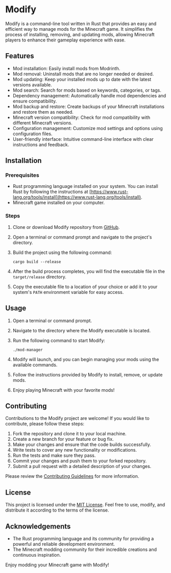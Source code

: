 # Modify

Modify is a command-line tool written in Rust that provides an easy and efficient way to manage mods for the Minecraft game. It simplifies the process of installing, removing, and updating mods, allowing Minecraft players to enhance their gameplay experience with ease.

## Features

- Mod installation: Easily install mods from Modrinth.
- Mod removal: Uninstall mods that are no longer needed or desired.
- Mod updating: Keep your installed mods up to date with the latest versions available.
- Mod search: Search for mods based on keywords, categories, or tags.
- Dependency management: Automatically handle mod dependencies and ensure compatibility.
- Mod backup and restore: Create backups of your Minecraft installations and restore them as needed.
- Minecraft version compatibility: Check for mod compatibility with different Minecraft versions.
- Configuration management: Customize mod settings and options using configuration files.
- User-friendly interface: Intuitive command-line interface with clear instructions and feedback.

## Installation

### Prerequisites

- Rust programming language installed on your system. You can install Rust by following the instructions at [https://www.rust-lang.org/tools/install](https://www.rust-lang.org/tools/install).
- Minecraft game installed on your computer.

### Steps

1. Clone or download Modify repository from [GitHub](https://github.com/TomNe/mod-manager).
2. Open a terminal or command prompt and navigate to the project's directory.
3. Build the project using the following command:

   ```shell
   cargo build --release
   ```

4. After the build process completes, you will find the executable file in the `target/release` directory.
5. Copy the executable file to a location of your choice or add it to your system's `PATH` environment variable for easy access.

## Usage

1. Open a terminal or command prompt.
2. Navigate to the directory where the Modify executable is located.
3. Run the following command to start Modify:

   ```shell
   ./mod-manager
   ```

4. Modify will launch, and you can begin managing your mods using the available commands.
5. Follow the instructions provided by Modify to install, remove, or update mods.
6. Enjoy playing Minecraft with your favorite mods!

## Contributing

Contributions to the Modify project are welcome! If you would like to contribute, please follow these steps:

1. Fork the repository and clone it to your local machine.
2. Create a new branch for your feature or bug fix.
3. Make your changes and ensure that the code builds successfully.
4. Write tests to cover any new functionality or modifications.
5. Run the tests and make sure they pass.
6. Commit your changes and push them to your forked repository.
7. Submit a pull request with a detailed description of your changes.

Please review the [Contributing Guidelines](CONTRIBUTING.md) for more information.

## License

This project is licensed under the [MIT License](LICENSE). Feel free to use, modify, and distribute it according to the terms of the license.

## Acknowledgements

- The Rust programming language and its community for providing a powerful and reliable development environment.
- The Minecraft modding community for their incredible creations and continuous inspiration.

Enjoy modding your Minecraft game with Modify!
